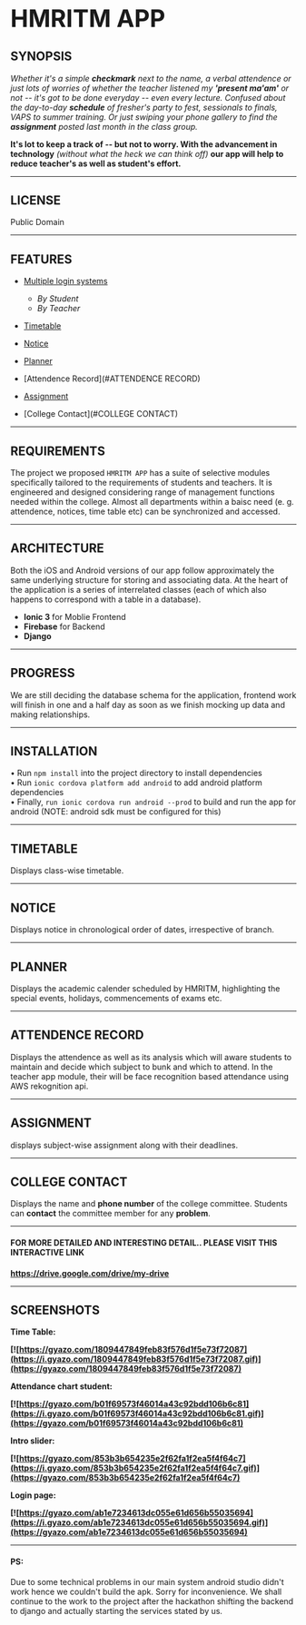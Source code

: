 __<h1>HMRITM APP</h1>__
---
__<h2>SYNOPSIS</h2>__

_Whether it's a simple __checkmark__ next to the name, a verbal attendence or just lots of worries of whether the teacher listened my __'present ma'am'__ or not -- it's got to be done everyday -- even every lecture. Confused about the day-to-day __schedule__ of fresher's party to fest, sessionals to finals, VAPS to summer training. Or just swiping your phone gallery to find the __assignment__ posted last month in the class group._

__It's lot to keep a track of -- but not to worry. With the advancement in technology__ _(without what the heck we can think off)_ __our app will help to reduce teacher's as well as student's effort.__

***
__<h2>LICENSE</H2>__
Public Domain

***

__<h2> FEATURES</h2>__

* [Multiple login systems]()

    * _By Student_
    * _By Teacher_

* [Timetable](#TIMETABLE)
* [Notice](#NOTICE)
* [Planner](#PLANNER)
* [Attendence Record](#ATTENDENCE RECORD)
* [Assignment](#ASSIGNMENT)
* [College Contact](#COLLEGE CONTACT)

***
__<h2>REQUIREMENTS</h2>__
The project we proposed `HMRITM APP` has a suite of selective modules specifically tailored to the requirements of students and teachers. It is engineered and designed considering range of management functions needed within the college. Almost all departments within a baisc need (e. g. attendence, notices, time table etc) can be synchronized and accessed.
*** 
__<h2>ARCHITECTURE</h2>__

Both the iOS and Android versions of our app follow approximately the same underlying structure for storing and associating data. At the heart of the application is a series of interrelated classes (each of which also happens to correspond with a table in a database).

* __Ionic 3__ for Moblie Frontend
* __Firebase__ for Backend 
* __Django__

***
__<h2>PROGRESS</h2>__
    We are still deciding the database schema for the application, frontend work will finish in one and a half day as soon as we finish mocking up data and making relationships.
***
__<h2>INSTALLATION</h2>__
• Run ```npm install``` into the project directory to install dependencies<br>
• Run ```ionic cordova platform add android``` to add android platform dependencies<br>
• Finally, ```run ionic cordova run android --prod``` to build and run the app for android (NOTE: android sdk must be configured for this)<br>
***
__<h2>TIMETABLE</h2>__
Displays class-wise timetable.

***
__<h2>NOTICE</h2>__
Displays notice in chronological order of dates, irrespective of branch. 
***
__<h2>PLANNER</h2>__
Displays the academic calender scheduled by HMRITM, highlighting the special events, holidays, commencements of exams etc. 
***
__<h2>ATTENDENCE RECORD</h2>__
Displays the attendence as well as its analysis which will aware students to maintain and decide which subject to bunk and which to attend. In the teacher app module, their will be face recognition based attendance using AWS rekognition api.
***
__<h2>ASSIGNMENT</h2>__
displays subject-wise assignment along with their deadlines.
***
__<h2>COLLEGE CONTACT</h2>__
Displays the name and __phone number__ of the college committee. Students can __contact__ the committee member for any __problem__.
***
__<h4>FOR MORE DETAILED AND INTERESTING DETAIL.. PLEASE VISIT THIS INTERACTIVE LINK<h4>__
https://drive.google.com/drive/my-drive
***
__<h2>SCREENSHOTS</h2>__
Time Table:

[![https://gyazo.com/1809447849feb83f576d1f5e73f72087](https://i.gyazo.com/1809447849feb83f576d1f5e73f72087.gif)](https://gyazo.com/1809447849feb83f576d1f5e73f72087)

Attendance chart student:

[![https://gyazo.com/b01f69573f46014a43c92bdd106b6c81](https://i.gyazo.com/b01f69573f46014a43c92bdd106b6c81.gif)](https://gyazo.com/b01f69573f46014a43c92bdd106b6c81)

Intro slider:

[![https://gyazo.com/853b3b654235e2f62fa1f2ea5f4f64c7](https://i.gyazo.com/853b3b654235e2f62fa1f2ea5f4f64c7.gif)](https://gyazo.com/853b3b654235e2f62fa1f2ea5f4f64c7)

Login page:

[![https://gyazo.com/ab1e7234613dc055e61d656b55035694](https://i.gyazo.com/ab1e7234613dc055e61d656b55035694.gif)](https://gyazo.com/ab1e7234613dc055e61d656b55035694)

***

__<h4>PS:</h4>__
Due to some technical problems in our main system android studio didn't work hence we couldn't build the apk. Sorry for inconvenience.
We shall continue to the work to the project after the hackathon shifting the backend to django and actually starting the services stated by us.
